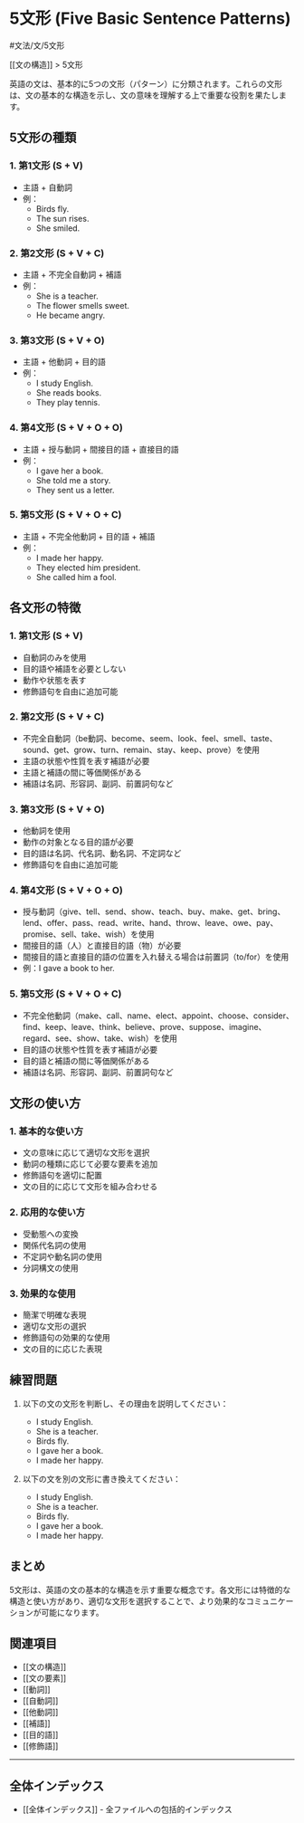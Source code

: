 ﻿# 5文形 (Five Basic Sentence Patterns)

#文法/文/5文形

[[文の構造]] > 5文形

英語の文は、基本的に5つの文形（パターン）に分類されます。これらの文形は、文の基本的な構造を示し、文の意味を理解する上で重要な役割を果たします。

## 5文形の種類

### 1. 第1文形 (S + V)
- 主語 + 自動詞
- 例：
  - Birds fly.
  - The sun rises.
  - She smiled.

### 2. 第2文形 (S + V + C)
- 主語 + 不完全自動詞 + 補語
- 例：
  - She is a teacher.
  - The flower smells sweet.
  - He became angry.

### 3. 第3文形 (S + V + O)
- 主語 + 他動詞 + 目的語
- 例：
  - I study English.
  - She reads books.
  - They play tennis.

### 4. 第4文形 (S + V + O + O)
- 主語 + 授与動詞 + 間接目的語 + 直接目的語
- 例：
  - I gave her a book.
  - She told me a story.
  - They sent us a letter.

### 5. 第5文形 (S + V + O + C)
- 主語 + 不完全他動詞 + 目的語 + 補語
- 例：
  - I made her happy.
  - They elected him president.
  - She called him a fool.

## 各文形の特徴

### 1. 第1文形 (S + V)
- 自動詞のみを使用
- 目的語や補語を必要としない
- 動作や状態を表す
- 修飾語句を自由に追加可能

### 2. 第2文形 (S + V + C)
- 不完全自動詞（be動詞、become、seem、look、feel、smell、taste、sound、get、grow、turn、remain、stay、keep、prove）を使用
- 主語の状態や性質を表す補語が必要
- 主語と補語の間に等価関係がある
- 補語は名詞、形容詞、副詞、前置詞句など

### 3. 第3文形 (S + V + O)
- 他動詞を使用
- 動作の対象となる目的語が必要
- 目的語は名詞、代名詞、動名詞、不定詞など
- 修飾語句を自由に追加可能

### 4. 第4文形 (S + V + O + O)
- 授与動詞（give、tell、send、show、teach、buy、make、get、bring、lend、offer、pass、read、write、hand、throw、leave、owe、pay、promise、sell、take、wish）を使用
- 間接目的語（人）と直接目的語（物）が必要
- 間接目的語と直接目的語の位置を入れ替える場合は前置詞（to/for）を使用
- 例：I gave a book to her.

### 5. 第5文形 (S + V + O + C)
- 不完全他動詞（make、call、name、elect、appoint、choose、consider、find、keep、leave、think、believe、prove、suppose、imagine、regard、see、show、take、wish）を使用
- 目的語の状態や性質を表す補語が必要
- 目的語と補語の間に等価関係がある
- 補語は名詞、形容詞、副詞、前置詞句など

## 文形の使い方

### 1. 基本的な使い方
- 文の意味に応じて適切な文形を選択
- 動詞の種類に応じて必要な要素を追加
- 修飾語句を適切に配置
- 文の目的に応じて文形を組み合わせる

### 2. 応用的な使い方
- 受動態への変換
- 関係代名詞の使用
- 不定詞や動名詞の使用
- 分詞構文の使用

### 3. 効果的な使用
- 簡潔で明確な表現
- 適切な文形の選択
- 修飾語句の効果的な使用
- 文の目的に応じた表現

## 練習問題
1. 以下の文の文形を判断し、その理由を説明してください：
   - I study English.
   - She is a teacher.
   - Birds fly.
   - I gave her a book.
   - I made her happy.

2. 以下の文を別の文形に書き換えてください：
   - I study English.
   - She is a teacher.
   - Birds fly.
   - I gave her a book.
   - I made her happy.

## まとめ
5文形は、英語の文の基本的な構造を示す重要な概念です。各文形には特徴的な構造と使い方があり、適切な文形を選択することで、より効果的なコミュニケーションが可能になります。

## 関連項目
- [[文の構造]]
- [[文の要素]]
- [[動詞]]
- [[自動詞]]
- [[他動詞]]
- [[補語]]
- [[目的語]]
- [[修飾語]]

---

## 全体インデックス
- [[全体インデックス]] - 全ファイルへの包括的インデックス 